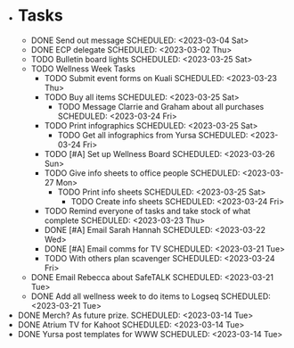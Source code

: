 - # Tasks
	- DONE Send out message
	  SCHEDULED: <2023-03-04 Sat>
	- DONE ECP delegate
	  SCHEDULED: <2023-03-02 Thu>
	- TODO Bulletin board lights
	  SCHEDULED: <2023-03-25 Sat>
	- TODO Wellness Week Tasks
		- TODO Submit event forms on Kuali
		  SCHEDULED: <2023-03-23 Thu>
		- TODO Buy all items
		  SCHEDULED: <2023-03-25 Sat>
			- TODO Message Clarrie and Graham about all purchases
			  SCHEDULED: <2023-03-24 Fri>
		- TODO Print infographics
		  SCHEDULED: <2023-03-25 Sat>
			- TODO Get all infographics from Yursa
			  SCHEDULED: <2023-03-24 Fri>
		- TODO [#A] Set up Wellness Board
		  SCHEDULED: <2023-03-26 Sun>
		- TODO Give info sheets to office people
		  SCHEDULED: <2023-03-27 Mon>
			- TODO Print info sheets
			  SCHEDULED: <2023-03-25 Sat>
				- TODO Create info sheets
				  SCHEDULED: <2023-03-24 Fri>
		- TODO Remind everyone of tasks and take stock of what complete
		  SCHEDULED: <2023-03-23 Thu>
		- DONE [#A] Email Sarah Hannah
		  SCHEDULED: <2023-03-22 Wed>
		- DONE [#A] Email comms for TV
		  SCHEDULED: <2023-03-21 Tue>
		- TODO With others plan scavenger
		  SCHEDULED: <2023-03-24 Fri>
	- DONE Email Rebecca about SafeTALK
	  SCHEDULED: <2023-03-21 Tue>
	- DONE Add all wellness week to do items to Logseq
	  SCHEDULED: <2023-03-21 Tue>
- DONE Merch? As future prize.
  SCHEDULED: <2023-03-14 Tue>
- DONE Atrium TV for Kahoot
  SCHEDULED: <2023-03-14 Tue>
- DONE Yursa post templates for WWW
  SCHEDULED: <2023-03-14 Tue>